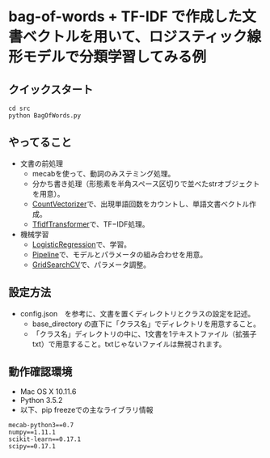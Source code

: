 # bag-of-words + TF-IDF で作成した文書ベクトルを用いて、ロジスティック線形モデルで分類学習してみる例

## クイックスタート
```
cd src
python BagOfWords.py
```

## やってること
- 文書の前処理
    - mecabを使って、動詞のみステミング処理。
    - 分かち書き処理（形態素を半角スペース区切りで並べたstrオブジェクトを用意）。
    - [CountVectorizer](http://scikit-learn.org/stable/modules/generated/sklearn.feature_extraction.text.CountVectorizer.html)で、出現単語回数をカウントし、単語文書ベクトル作成。
    - [TfidfTransformer](http://scikit-learn.org/stable/modules/generated/sklearn.feature_extraction.text.TfidfTransformer.html)で、TF−IDF処理。
- 機械学習
    - [LogisticRegression](http://scikit-learn.org/stable/modules/generated/sklearn.linear_model.LogisticRegression.html)で、学習。
    - [Pipeline](http://scikit-learn.org/stable/modules/generated/sklearn.pipeline.Pipeline.html)で、モデルとパラメータの組み合わせを用意。
    - [GridSearchCV](http://scikit-learn.org/stable/modules/generated/sklearn.model_selection.GridSearchCV.html)で、パラメータ調整。

## 設定方法
- config.json　を参考に、文書を置くディレクトリとクラスの設定を記述。
    - base_directory の直下に「クラス名」でディレクトリを用意すること。
    - 「クラス名」ディレクトリの中に、1文書を1テキストファイル（拡張子txt）で用意すること。txtじゃないファイルは無視されます。

## 動作確認環境
- Mac OS X 10.11.6
- Python 3.5.2
- 以下、pip freezeでの主なライブラリ情報
```
mecab-python3==0.7
numpy==1.11.1
scikit-learn==0.17.1
scipy==0.17.1
```
